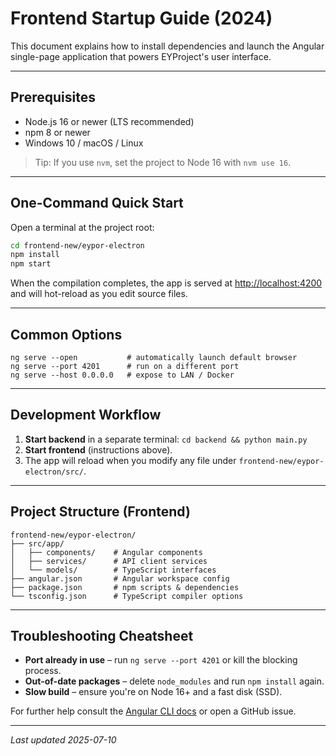 # Frontend Startup Guide (2024)

This document explains how to install dependencies and launch the Angular single-page application that powers EYProject's user interface.

---

## Prerequisites
- Node.js 16 or newer (LTS recommended)
- npm 8 or newer
- Windows 10 / macOS / Linux

> Tip: If you use `nvm`, set the project to Node 16 with `nvm use 16`.

---

## One-Command Quick Start
Open a terminal at the project root:
```bash
cd frontend-new/eypor-electron
npm install
npm start
```
When the compilation completes, the app is served at <http://localhost:4200> and will hot-reload as you edit source files.

---

## Common Options
```
ng serve --open           # automatically launch default browser
ng serve --port 4201      # run on a different port
ng serve --host 0.0.0.0   # expose to LAN / Docker
```

---

## Development Workflow
1. **Start backend** in a separate terminal: `cd backend && python main.py`
2. **Start frontend** (instructions above).
3. The app will reload when you modify any file under `frontend-new/eypor-electron/src/`.

---

## Project Structure (Frontend)
```
frontend-new/eypor-electron/
├── src/app/
│   ├── components/    # Angular components
│   ├── services/      # API client services
│   └── models/        # TypeScript interfaces
├── angular.json       # Angular workspace config
├── package.json       # npm scripts & dependencies
└── tsconfig.json      # TypeScript compiler options
```

---

## Troubleshooting Cheatsheet
- **Port already in use** – run `ng serve --port 4201` or kill the blocking process.
- **Out-of-date packages** – delete `node_modules` and run `npm install` again.
- **Slow build** – ensure you're on Node 16+ and a fast disk (SSD).

For further help consult the [Angular CLI docs](https://angular.io/cli) or open a GitHub issue.

---

_Last updated 2025-07-10_
